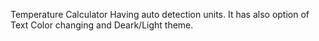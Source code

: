 Temperature Calculator Having auto detection units.
It has also option of Text Color changing and Deark/Light theme.
